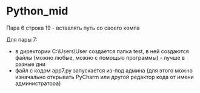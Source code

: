 # Python_mid
Пара 6
строка 19 - вставлять путь со своего компа

Для пары 7:
- в директории C:\Users\User создается папка test, в ней создаются файлы (можно любые, можно с помощью программы) - лучше в разные дни
- файл с кодом app7.py запускается из-под админа (для этого можно изначально открывать PyCharm или другой редактор кода от имени администратора)
